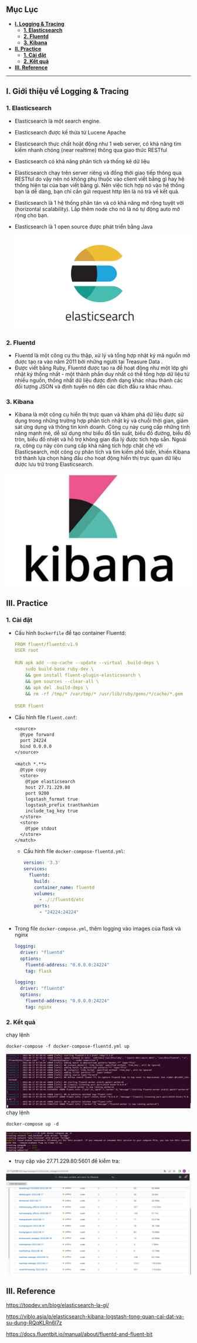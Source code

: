 ## **Mục Lục**
  - [**I. Logging & Tracing**](#L&T)
    - [**1. Elasticsearch**](#1-elasticsearch)
    - [**2. Fluentd**](#2-fluentd)
    - [**3. Kibana**](#3-kibana)
  - [**II. Practice**](#tn)
    - [**1. Cài đặt**](#cd)
    - [**2. Kết quả**](#kq)
  - [**III. Reference**](#re)
---
## **I. Giới thiệu về Logging & Tracing**


### **1. Elasticsearch**

- Elasticsearch là một search engine.
- Elasticsearch được kế thừa từ Lucene Apache
- Elasticsearch thực chất hoặt động như 1 web server, có khả năng tìm kiếm nhanh chóng (near realtime) thông qua giao thức RESTful
- Elasticsearch có khả năng phân tích và thống kê dữ liệu
- Elasticsearch chạy trên server riêng và đồng thời giao tiếp thông qua RESTful do vậy nên nó không phụ thuộc vào client viết bằng gì hay hệ thống hiện tại của bạn viết bằng gì. Nên việc tích hợp nó vào hệ thống bạn là dễ dàng, bạn chỉ cần gửi request http lên là nó trả về kết quả.
- Elasticsearch là 1 hệ thống phân tán và có khả năng mở rộng tuyệt vời (horizontal scalability). Lắp thêm node cho nó là nó tự động auto mở rộng cho bạn.
- Elasticsearch là 1 open source được phát triển bằng Java

  ![elasticsearch](img/elasticsearch.png)


### **2. Fluentd**

- Fluentd là một công cụ thu thập, xử lý và tổng hợp nhật ký mã nguồn mở được tạo ra vào năm 2011 bởi những người tại Treasure Data . 
- Được viết bằng Ruby, Fluentd được tạo ra để hoạt động như một lớp ghi nhật ký thống nhất - một thành phần duy nhất có thể tổng hợp dữ liệu từ nhiều nguồn, thống nhất dữ liệu được định dạng khác nhau thành các đối tượng JSON và định tuyến nó đến các đích đầu ra khác nhau.

### **3. Kibana**

- Kibana là một công cụ hiển thị trực quan và khám phá dữ liệu được sử dụng trong những trường hợp phân tích nhật ký và chuỗi thời gian, giám sát ứng dụng và thông tin kinh doanh. Công cụ này cung cấp những tính năng mạnh mẽ, dễ sử dụng như biểu đồ tần suất, biểu đồ đường, biểu đồ tròn, biểu đồ nhiệt và hỗ trợ không gian địa lý được tích hợp sẵn. Ngoài ra, công cụ này còn cung cấp khả năng tích hợp chặt chẽ với Elasticsearch, một công cụ phân tích và tìm kiếm phổ biến, khiến Kibana trở thành lựa chọn hàng đầu cho hoạt động hiển thị trực quan dữ liệu được lưu trữ trong Elasticsearch.

![kibana](img/kibana.png)

## **III. Practice**
<a name="cd"></a>
### **1. Cài đặt**

- Cấu hình `Dockerfile` để tạo container Fluentd:

  ```yml
  FROM fluent/fluentd:v1.9
  USER root

  RUN apk add --no-cache --update --virtual .build-deps \
      sudo build-base ruby-dev \
      && gem install fluent-plugin-elasticsearch \
      && gem sources --clear-all \
      && apk del .build-deps \
      && rm -rf /tmp/* /var/tmp/* /usr/lib/ruby/gems/*/cache/*.gem

  USER fluent
  ``` 

- Cấu hình file `fluent.conf`:

  ```
  <source>
    @type forward
    port 24224
    bind 0.0.0.0
  </source>

  <match *.**>
    @type copy
    <store>
      @type elasticsearch
      host 27.71.229.80
      port 9200
      logstash_format true
      logstash_prefix tranthanhien
      include_tag_key true
    </store>
    <store>
      @type stdout
    </store>
  </match>
    ```

  - Cấu hình file `docker-compose-fluentd.yml`:
    ```yml
    version: '3.3'
    services:
      fluentd:
        build: .
        container_name: fluentd
        volumes:
          - ./:/fluentd/etc
        ports:
          - "24224:24224"
   ```
- Trong file   `docker-compose.yml`, thêm logging vào images của flask và nginx
    ```yml
  logging:
      driver: "fluentd"
      options:
        fluentd-address: "0.0.0.0:24224"
        tag: flask 
    ```
    
    ```yml
  logging:
      driver: "fluentd"
      options:
        fluentd-address: "0.0.0.0:24224"
        tag: nginx 
    ```

### **2. Kết quả**
 chạy lệnh
  ```
  docker-compose -f docker-compose-fluentd.yml up
  ```
![docker-compose-fluentd](img/docker-compose-fluentd.png)
 chạy lệnh
  ```
  docker-compose up -d
  ```
![docker-compose-up](img/docker-compose-up.png)
- truy cập vào 27.71.229.80:5601 để kiểm tra:

![kq](img/kq.png)
## **III. Reference**

https://topdev.vn/blog/elasticsearch-la-gi/

https://viblo.asia/p/elasticsearch-kibana-logstash-tong-quan-cai-dat-va-su-dung-RQqKLRn6l7z

https://docs.fluentbit.io/manual/about/fluentd-and-fluent-bit
